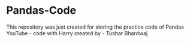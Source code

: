# Pandas-Code
This repository was just created for storing the practice code of Pandas
YouTube - code with Harry
created by - Tushar Bhardwaj

